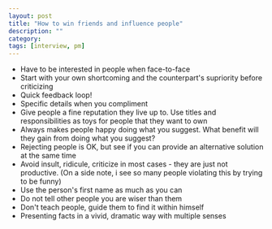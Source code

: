 ```yaml
---
layout: post
title: "How to win friends and influence people"
description: ""
category: 
tags: [interview, pm]
---
```


* Have to be interested in people when face-to-face
* Start with your own shortcoming and the counterpart's supriority before criticizing
* Quick feedback loop!
* Specific details when you compliment
* Give people a fine reputation they live up to. Use titles and responsibilities as toys for people that they want to own
* Always makes people happy doing what you suggest. What benefit will they gain from doing what you suggest?
* Rejecting people is OK, but see if you can provide an alternative solution at the same time
* Avoid insult, ridicule, criticize in most cases - they are just not productive. (On a side note, i see so many people violating this by trying to be funny)
* Use the person's first name as much as you can
* Do not tell other people you are wiser than them
* Don't teach people, guide them to find it within himself
* Presenting facts in a vivid, dramatic way with multiple senses
